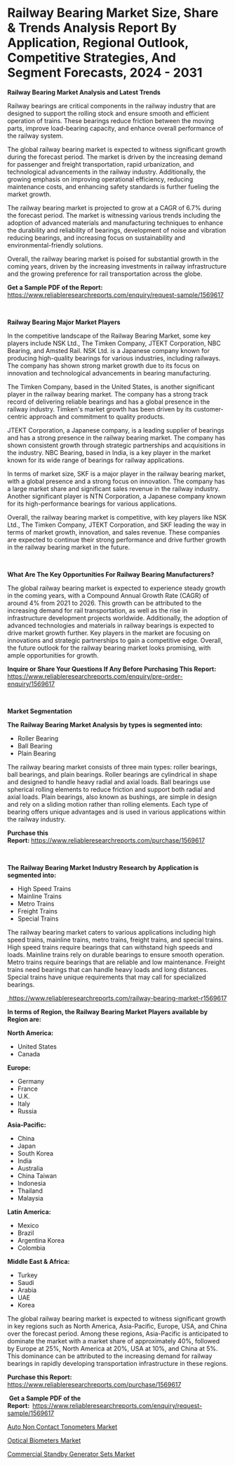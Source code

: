 <p><h1>Railway Bearing Market Size, Share & Trends Analysis Report By Application, Regional Outlook, Competitive Strategies, And Segment Forecasts, 2024 - 2031</h1></p><p><strong>Railway Bearing Market Analysis and Latest Trends</strong></p>
<p><p>Railway bearings are critical components in the railway industry that are designed to support the rolling stock and ensure smooth and efficient operation of trains. These bearings reduce friction between the moving parts, improve load-bearing capacity, and enhance overall performance of the railway system.</p><p>The global railway bearing market is expected to witness significant growth during the forecast period. The market is driven by the increasing demand for passenger and freight transportation, rapid urbanization, and technological advancements in the railway industry. Additionally, the growing emphasis on improving operational efficiency, reducing maintenance costs, and enhancing safety standards is further fueling the market growth.</p><p>The railway bearing market is projected to grow at a CAGR of 6.7% during the forecast period. The market is witnessing various trends including the adoption of advanced materials and manufacturing techniques to enhance the durability and reliability of bearings, development of noise and vibration reducing bearings, and increasing focus on sustainability and environmental-friendly solutions.</p><p>Overall, the railway bearing market is poised for substantial growth in the coming years, driven by the increasing investments in railway infrastructure and the growing preference for rail transportation across the globe.</p></p>
<p><strong>Get a Sample PDF of the Report:&nbsp;</strong> <a href="https://www.reliableresearchreports.com/enquiry/request-sample/1569617">https://www.reliableresearchreports.com/enquiry/request-sample/1569617</a></p>
<p>&nbsp;</p>
<p><strong>Railway Bearing Major Market Players</strong></p>
<p><p>In the competitive landscape of the Railway Bearing Market, some key players include NSK Ltd., The Timken Company, JTEKT Corporation, NBC Bearing, and Amsted Rail. NSK Ltd. is a Japanese company known for producing high-quality bearings for various industries, including railways. The company has shown strong market growth due to its focus on innovation and technological advancements in bearing manufacturing.</p><p>The Timken Company, based in the United States, is another significant player in the railway bearing market. The company has a strong track record of delivering reliable bearings and has a global presence in the railway industry. Timken's market growth has been driven by its customer-centric approach and commitment to quality products.</p><p>JTEKT Corporation, a Japanese company, is a leading supplier of bearings and has a strong presence in the railway bearing market. The company has shown consistent growth through strategic partnerships and acquisitions in the industry. NBC Bearing, based in India, is a key player in the market known for its wide range of bearings for railway applications.</p><p>In terms of market size, SKF is a major player in the railway bearing market, with a global presence and a strong focus on innovation. The company has a large market share and significant sales revenue in the railway industry. Another significant player is NTN Corporation, a Japanese company known for its high-performance bearings for various applications.</p><p>Overall, the railway bearing market is competitive, with key players like NSK Ltd., The Timken Company, JTEKT Corporation, and SKF leading the way in terms of market growth, innovation, and sales revenue. These companies are expected to continue their strong performance and drive further growth in the railway bearing market in the future.</p></p>
<p>&nbsp;</p>
<p><strong>What Are The Key Opportunities For Railway Bearing Manufacturers?</strong></p>
<p><p>The global railway bearing market is expected to experience steady growth in the coming years, with a Compound Annual Growth Rate (CAGR) of around 4% from 2021 to 2026. This growth can be attributed to the increasing demand for rail transportation, as well as the rise in infrastructure development projects worldwide. Additionally, the adoption of advanced technologies and materials in railway bearings is expected to drive market growth further. Key players in the market are focusing on innovations and strategic partnerships to gain a competitive edge. Overall, the future outlook for the railway bearing market looks promising, with ample opportunities for growth.</p></p>
<p><strong>Inquire or Share Your Questions If Any Before Purchasing This Report:</strong> <a href="https://www.reliableresearchreports.com/enquiry/pre-order-enquiry/1569617">https://www.reliableresearchreports.com/enquiry/pre-order-enquiry/1569617</a></p>
<p>&nbsp;</p>
<p><strong>Market Segmentation</strong></p>
<p><strong>The Railway Bearing Market Analysis by types is segmented into:</strong></p>
<p><ul><li>Roller Bearing</li><li>Ball Bearing</li><li>Plain Bearing</li></ul></p>
<p><p>The railway bearing market consists of three main types: roller bearings, ball bearings, and plain bearings. Roller bearings are cylindrical in shape and designed to handle heavy radial and axial loads. Ball bearings use spherical rolling elements to reduce friction and support both radial and axial loads. Plain bearings, also known as bushings, are simple in design and rely on a sliding motion rather than rolling elements. Each type of bearing offers unique advantages and is used in various applications within the railway industry.</p></p>
<p><strong>Purchase this Report:&nbsp;</strong><a href="https://www.reliableresearchreports.com/purchase/1569617">https://www.reliableresearchreports.com/purchase/1569617</a></p>
<p>&nbsp;</p>
<p><strong>The Railway Bearing Market Industry Research by Application is segmented into:</strong></p>
<p><ul><li>High Speed Trains</li><li>Mainline Trains</li><li>Metro Trains</li><li>Freight Trains</li><li>Special Trains</li></ul></p>
<p><p>The railway bearing market caters to various applications including high speed trains, mainline trains, metro trains, freight trains, and special trains. High speed trains require bearings that can withstand high speeds and loads. Mainline trains rely on durable bearings to ensure smooth operation. Metro trains require bearings that are reliable and low maintenance. Freight trains need bearings that can handle heavy loads and long distances. Special trains have unique requirements that may call for specialized bearings.</p></p>
<p><a href="https://www.reliableresearchreports.com/railway-bearing-market-r1569617">&nbsp;https://www.reliableresearchreports.com/railway-bearing-market-r1569617</a></p>
<p><strong>In terms of Region, the Railway Bearing Market Players available by Region are:</strong></p>
<p>
    <p> <strong> North America: </strong>
        <ul>
            <li>United States</li>
            <li>Canada</li>
        </ul>
        </p> 
    <p> <strong> Europe: </strong>
        <ul>
            <li>Germany</li>
            <li>France</li>
            <li>U.K.</li>
            <li>Italy</li>
            <li>Russia</li>
        </ul>
        </p> 
    <p> <strong> Asia-Pacific: </strong>
        <ul>
            <li>China</li>
            <li>Japan</li>
            <li>South Korea</li>
            <li>India</li>
            <li>Australia</li>
            <li>China Taiwan</li>
            <li>Indonesia</li>
            <li>Thailand</li>
            <li>Malaysia</li>
        </ul>
        </p> 
    <p> <strong> Latin America: </strong>
        <ul>
            <li>Mexico</li>
            <li>Brazil</li>
            <li>Argentina Korea</li>
            <li>Colombia</li>
        </ul>
        </p> 
    <p> <strong> Middle East & Africa: </strong>
        <ul>
            <li>Turkey</li>
            <li>Saudi</li>
            <li>Arabia</li>
            <li>UAE</li>
            <li>Korea</li>
        </ul>
    </p>
    </p>
<p><p>The global railway bearing market is expected to witness significant growth in key regions such as North America, Asia-Pacific, Europe, USA, and China over the forecast period. Among these regions, Asia-Pacific is anticipated to dominate the market with a market share of approximately 40%, followed by Europe at 25%, North America at 20%, USA at 10%, and China at 5%. This dominance can be attributed to the increasing demand for railway bearings in rapidly developing transportation infrastructure in these regions.</p></p>
<p><strong>Purchase this Report: </strong><a href="https://www.reliableresearchreports.com/purchase/1569617">https://www.reliableresearchreports.com/purchase/1569617</a></p>
<p>&nbsp;<strong>Get a Sample PDF of the Report:&nbsp;&nbsp;</strong><a href="https://www.reliableresearchreports.com/enquiry/request-sample/1569617">https://www.reliableresearchreports.com/enquiry/request-sample/1569617</a></p>
<p><strong></strong></p>
<p><p><a href="https://www.linkedin.com/pulse/analyzing-auto-non-contact-tonometers-market-global-industry-hmhfe?trackingId=aI6wVFl%2BprRVcQ6xuUR59A%3D%3D">Auto Non Contact Tonometers Market</a></p><p><a href="https://www.linkedin.com/pulse/optical-biometers-market-furnishes-information-share-trends-sd33e?trackingId=hz6Byzq0TtAfJZfaQ7k7nw%3D%3D">Optical Biometers Market</a></p><p><a href="https://github.com/RichRobinson5/Market-Research-Report-List-4/blob/main/commercial-standby-generator-sets-market.md">Commercial Standby Generator Sets Market</a></p></p>